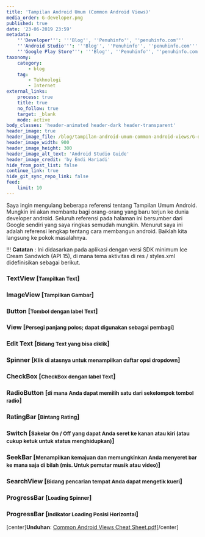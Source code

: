 ```yaml
---
title: 'Tampilan Android Umum (Common Android Views)'
media_order: G-developer.png
published: true
date: '23-06-2019 23:59'
metadata:
    '''Developer''': '''Blog'', ''Penuhinfo'', ''penuhinfo.com'''
    '''Android Studio''': '''Blog'', ''Penuhinfo'', ''penuhinfo.com'''
    '''Google Play Store''': '''Blog'', ''Penuhinfo'', ''penuhinfo.com'''
taxonomy:
    category:
        - blog
    tag:
        - Tekhnologi
        - Internet
external_links:
    process: true
    title: true
    no_follow: true
    target: _blank
    mode: active
body_classes: 'header-animated header-dark header-transparent'
header_image: true
header_image_file: /blog/tampilan-android-umum-common-android-views/G-developer.png
header_image_width: 900
header_image_height: 300
header_image_alt_text: 'Android Studio Guide'
header_image_credit: 'by Endi Hariadi'
hide_from_post_list: false
continue_link: true
hide_git_sync_repo_link: false
feed:
    limit: 10
---
```


Saya ingin mengulang beberapa referensi tentang Tampilan Umum Android. Mungkin ini akan membantu bagi orang-orang yang baru terjun ke dunia developer android. Seluruh referensi pada halaman ini bersumber dari Google sendiri yang saya ringkas semudah mungkin. Menurut saya ini adalah referensi lengkap tentang cara membangun android. Baiklah kita langsung ke pokok masalahnya.

!!! **Catatan** : Ini didasarkan pada aplikasi dengan versi SDK minimum Ice Cream Sandwich (API 15), di mana tema aktivitas di res / styles.xml didefinisikan sebagai berikut.
<script async src="//jsfiddle.net/EndiHariadi2/axuzbcev/1/embed/js/"></script>


### TextView [<small>Tampilkan Text</small>]
<script async src="//jsfiddle.net/EndiHariadi2/s4dyem8a/embed/js/dark/"></script>

### ImageView [<small>Tampilkan Gambar</small>]
<script async src="//jsfiddle.net/EndiHariadi2/ag92p86L/embed/js/dark/"></script>

### Button [<small>Tombol dengan label Text</small>]
<script async src="//jsfiddle.net/EndiHariadi2/x3nr5v67/embed/js/dark/"></script>

### View [<small>Persegi panjang polos; dapat digunakan sebagai pembagi]</small>
<script async src="//jsfiddle.net/EndiHariadi2/yzcoh9fa/2/embed/js/dark/"></script>

### Edit Text [<small>Bidang Text yang bisa diklik</small>]
<script async src="//jsfiddle.net/EndiHariadi2/wys3vpf2/embed/js/dark/"></script>

### Spinner [<small>Klik di atasnya untuk menampilkan daftar opsi dropdown</small>]
<script async src="//jsfiddle.net/EndiHariadi2/pf9zLm86/1/embed/js/dark/"></script>

### CheckBox [<small>CheckBox dengan label Text</small>]
<script async src="//jsfiddle.net/EndiHariadi2/2z4p09s3/1/embed/js/dark/"></script>

### RadioButton [<small>di mana Anda dapat memilih satu dari sekelompok tombol radio</small>]
<script async src="//jsfiddle.net/EndiHariadi2/bgwdaq2x/1/embed/js/dark/"></script>

### RatingBar [<small>Bintang Rating</small>]
<script async src="//jsfiddle.net/EndiHariadi2/eqr0kh1x/embed/js/dark/"></script>

### Switch [<small>Sakelar On / Off yang dapat Anda seret ke kanan atau kiri (atau cukup ketuk untuk status menghidupkan)</small>]
<script async src="//jsfiddle.net/EndiHariadi2/52cyjL4b/3/embed/js/dark/"></script>

### SeekBar [<small>Menampilkan kemajuan dan memungkinkan Anda menyeret bar ke mana saja di bilah (mis. Untuk pemutar musik atau video)</small>]
<script async src="//jsfiddle.net/EndiHariadi2/fgL91zy4/embed/js/dark/"></script>

### SearchView [<small>Bidang pencarian tempat Anda dapat mengetik kueri</small>]
<script async src="//jsfiddle.net/EndiHariadi2/0kd59hqf/1/embed/js/dark/"></script>

### ProgressBar [<small>Loading Spinner</small>]
<script async src="//jsfiddle.net/EndiHariadi2/38okdqhr/1/embed/js/dark/"></script>

### ProgressBar [<small>Indikator Loading Posisi Horizontal</small>]
<script async src="//jsfiddle.net/EndiHariadi2/dte34gw9/1/embed/js/dark/"></script>

[center]**Unduhan**: [Common Android Views Cheat Sheet.pdf](https://drive.google.com/open?id=0B5XIkMkayHgRMVljUVIyZzNmQUU)[/center]
